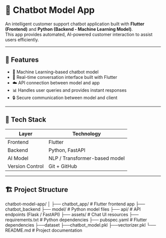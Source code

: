 # 💬 Chatbot Model App

An intelligent customer support chatbot application built with **Flutter (Frontend)** and **Python (Backend - Machine Learning Model)**.  
This app provides automated, AI-powered customer interaction to assist users efficiently.

---

## 🚀 Features

- 🤖 Machine Learning–based chatbot model
- 💬 Real-time conversation interface built with Flutter
- ☁️ API connection between model and app
- 📊 Handles user queries and provides instant responses
- 🔒 Secure communication between model and client

---

## 🧠 Tech Stack

| Layer | Technology |
|-------|-------------|
| Frontend | Flutter |
| Backend | Python, FastAPI |
| AI Model | NLP / Transformer-based model |
| Version Control | Git + GitHub |

---

## 🏗️ Project Structure
chatbot-model-app/
│
├── chatbot_app/ # Flutter frontend app
├── chatbot_backend
      ├── model/ # Python model files
      ├── api/ # API endpoints (Flask / FastAPI)
      ├── assets/ # Chat UI resources
      ├── requirements.txt # Python dependencies
      ├── pubspec.yaml # Flutter dependencies
├──dataset
├──chatbot_model.pkl
├──vectorizer.pkl
└── README.md # Project documentation
